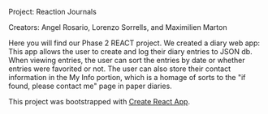 Project: Reaction Journals

Creators: Angel Rosario, Lorenzo Sorrells, and Maximilien Marton

Here you will find our Phase 2 REACT project. We created a diary web app:
This app allows the user to create and log their diary entries to JSON db.
When viewing entries, the user can sort the entries by date or whether entries were favorited or not.
The user can also store their contact information in the My Info portion, which is a homage of sorts to the 
"if found, please contact me" page in paper diaries.


This project was bootstrapped with [Create React App](https://github.com/facebook/create-react-app).